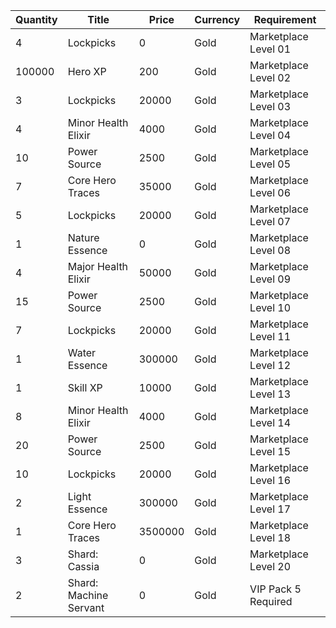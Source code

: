 | Quantity | Title | Price | Currency |  Requirement |
| -------- | ----- | ----- | -------- |  ----------- |
| 4 | Lockpicks | 0 | Gold | Marketplace Level 01 |
| 100000 | Hero XP | 200 | Gold | Marketplace Level 02 |
| 3 | Lockpicks | 20000 | Gold | Marketplace Level 03 |
| 4 | Minor Health Elixir | 4000 | Gold | Marketplace Level 04 |
| 10 | Power Source | 2500 | Gold | Marketplace Level 05 |
| 7 | Core Hero Traces | 35000 | Gold | Marketplace Level 06 |
| 5 | Lockpicks | 20000 | Gold | Marketplace Level 07 |
| 1 | Nature Essence | 0 | Gold | Marketplace Level 08 |
| 4 | Major Health Elixir | 50000 | Gold | Marketplace Level 09 |
| 15 | Power Source | 2500 | Gold | Marketplace Level 10 |
| 7 | Lockpicks | 20000 | Gold | Marketplace Level 11 |
| 1 | Water Essence | 300000 | Gold | Marketplace Level 12 |
| 1 | Skill XP | 10000 | Gold | Marketplace Level 13 |
| 8 | Minor Health Elixir | 4000 | Gold | Marketplace Level 14 |
| 20 | Power Source | 2500 | Gold | Marketplace Level 15 |
| 10 | Lockpicks | 20000 | Gold | Marketplace Level 16 |
| 2 | Light Essence | 300000 | Gold | Marketplace Level 17 |
| 1 | Core Hero Traces | 3500000 | Gold | Marketplace Level 18 |
| 3 | Shard: Cassia | 0 | Gold | Marketplace Level 20 |
| 2 | Shard: Machine Servant | 0 | Gold | VIP Pack 5 Required |

